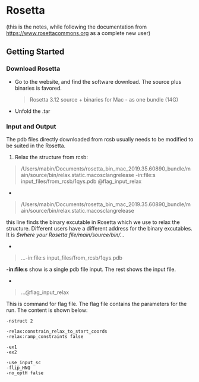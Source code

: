 # Rosetta
(this is the notes, while following the documentation from https://www.rosettacommons.org as a complete new user)
## Getting Started
### Download Rosetta

- Go to the website, and find the software download. The source plus binaries is favored.
  >Rosetta 3.12 source + binaries for Mac - as one bundle (14G)

- Unfold the .tar

### Input and Output

The pdb files directly downloaded from rcsb usually needs to be modified to be suited in the Rosetta.

1. Relax the structure from rcsb:

>/Users/mabin/Documents/rosetta_bin_mac_2019.35.60890_bundle/main/source/bin/relax.static.macosclangrelease -in:file:s input_files/from_rcsb/1qys.pdb @flag_input_relax


-
>/Users/mabin/Documents/rosetta_bin_mac_2019.35.60890_bundle/main/source/bin/relax.static.macosclangrelease 

this line finds the binary excutable in Rosetta which we use to relax the structure. Different users have a different address for the binary excutables. It is *$where your Rosetta file/main/source/bin/...*

-
>...-in:file:s input_files/from_rcsb/1qys.pdb

**-in:file:s** show is a single pdb file input. The rest shows the input file.

-
>...@flag_input_relax

This is command for flag file. The flag file contains the parameters for the run. The content is shown below:

~~~
-nstruct 2

-relax:constrain_relax_to_start_coords
-relax:ramp_constraints false

-ex1
-ex2

-use_input_sc
-flip_HNQ
-no_optH false

~~~






